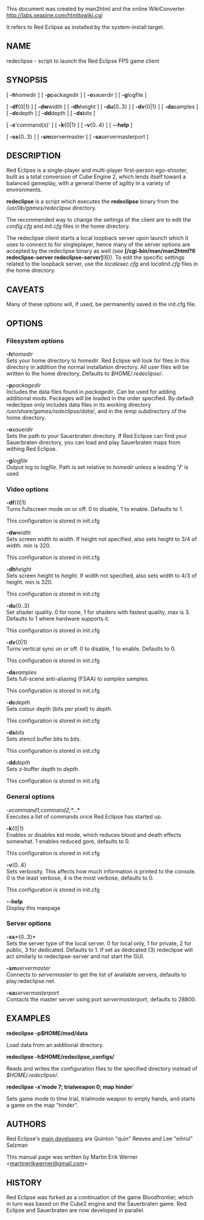 This document was created by man2html and the online WikiConverter <http://labs.seapine.com/htmltowiki.cgi>

It refers to Red Eclipse as installed by the system-install target.

## NAME

redeclipse - script to launch the Red Eclipse FPS game client

## SYNOPSIS

\[ **-h**homedir \] \[ **-p**packagedir \] \[ **-o**sauerdir \] \[ **-g**logfile \]

\[ **-df**{0|1} \] \[ **-dw**width \] \[ **-dh**height \] \[ **-du**{0..3} \] \[ **-dv**{0|1} \] \[ **-da**samples \] \[ **-dc**depth \] \[ **-dd**depth \] \[ **-ds**bits \]

\[ **-x**'command(s)' \] \[ **-k**{0|1} \] \[ **-v**{0..4} \] \[ **--help** \]

\[ **-ss**{0..3} \] \[ **-sm**servermaster \] \[ **-sa**servermasterport \]

## DESCRIPTION

Red Eclipse is a single-player and multi-player first-person ego-shooter, built as a total conversion of Cube Engine 2, which lends itself toward a balanced gameplay, with a general theme of agility in a variety of environments.

**redeclipse** is a script which executes the **redeclipse** binary from the */usr/lib/games/redeclipse* directory.

The recommended way to change the settings of the client are to edit the *config.cfg* and *init.cfg* files in the home directory.

The redeclipse client starts a local loopback server upon launch which it uses to connect to for singleplayer, hence many of the server options are accepted by the redeclipse binary as well (see **\[/cgi-bin/man/man2html?6 redeclipse-server redeclipse-server\]**(6)). To edit the specific settings related to the loopback server, use the *localexec.cfg* and *localinit.cfg* files in the home directory.

## CAVEATS

Many of these options will, if used, be permanently saved in the init.cfg file.

## OPTIONS

### Filesystem options

**-h***homedir*  
Sets your home directory to *homedir*. Red Eclipse will look for files in this directory in addition the normal installation directory. All user files will be written to the home directory. Defaults to *$HOME/.redeclipse/*.

**-p***packagedir*  
Includes the data files found in *packagedir*. Can be used for adding additional mods. Packages will be loaded in the order specified. By default redeclipse only includes data files in its working directory */usr/share/games/redeclipse/data/*, and in the *temp* subdirectory of the home directory.

**-o***sauerdir*  
Sets the path to your Sauerbraten directory. If Red Eclipse can find your Sauerbraten directory, you can load and play Sauerbraten maps from withing Red Eclipse.

**-g***logfile*  
Output log to *logfile*. Path is set relative to *homedir* unless a leading **'/**' is used

### Video options

**-df**{0|1}  
Turns fullscreen mode on or off. 0 to disable, 1 to enable. Defaults to 1.

  
This configuration is stored in init.cfg

**-dw***width*  
Sets screen width to *width*. If height not specified, also sets height to 3/4 of width. min is 320.

  
This configuration is stored in init.cfg

**-dh***height*  
Sets screen height to *height*. If width not specified, also sets width to 4/3 of height. min is 320.

  
This configuration is stored in init.cfg

**-du**{0..3}  
Set shader quality. 0 for none, 1 for shaders with fastest quality, max is 3. Defaults to 1 where hardware supports it.

  
This configuration is stored in init.cfg

**-dv**{0|1}  
Turns vertical sync on or off. 0 to disable, 1 to enable. Defaults to 0.

  
This configuration is stored in init.cfg

**-da***samples*  
Sets full-scene anti-aliasing (FSAA) to *samples* samples.

  
This configuration is stored in init.cfg

**-dc***depth*  
Sets colour depth (bits per pixel) to *depth*.

  
This configuration is stored in init.cfg

**-ds***bits*  
Sets stencil buffer bits to *bits*.

  
This configuration is stored in init.cfg

**-dd***depth*  
Sets z-buffer depth to *depth*.

  
This configuration is stored in init.cfg

### General options

**-xcommand1*;*command2*;*...**  
Executes a list of commands once Red Eclipse has started up.

**-k**{0|1}  
Enables or disables kid mode, which reduces blood and death effects somewhat. 1 enables reduced gore, defaults to 0.

  
This configuration is stored in init.cfg

**-v**{0..4}  
Sets verbosity. This affects how much information is printed to the console. 0 is the least verbose, 4 is the most verbose, defaults to 0.

  
This configuration is stored in init.cfg

**--help**  
Display this manpage

### Server options

**-ss***{0..3}*  
Sets the server type of the local server. 0 for local only, 1 for private, 2 for public, 3 for dedicated. Defaults to 1. If set as dedicated (3) redeclipse will act similarly to redeclipse-server and not start the GUI.

**-sm***servermaster*  
Connects to *servermaster* to get the list of available servers, defaults to play.redeclipse.net.

**-sa***servermasterport*  
Contacts the master server using port *servermasterport*, defaults to 28800.

## EXAMPLES

**redeclipse -p$HOME/mod/data**

  
Load data from an additional directory.

**redeclipse -h$HOME/redeclipse\_configs/**

  
Reads and writes the configuration files to the specified directory instead of *$HOME/.redeclipse/*.

**redeclipse -x'mode 7; trialweapon 0; map hinder**'

  
Sets game mode to time trial, trialmode weapon to empty hands, and starts a game on the map "hinder".

## AUTHORS

Red Eclipse's [main developers](Contributors#Team_Lead "wikilink") are Quinton "quin" Reeves and Lee "eihrul" Salzman

This manual page was written by Martin Erik Werner &lt;<martinerikwerner@gmail.com>&gt;

## HISTORY

Red Eclipse was forked as a continuation of the game Bloodfrontier, which in turn was based on the Cube2 engine and the Sauerbraten game. Red Eclipse and Sauerbraten are now developed in parallel.
